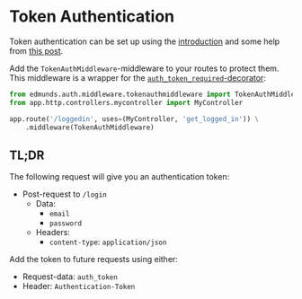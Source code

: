 
# Token Authentication

Token authentication can be set up using the [introduction](./introduction.md) and
some help from [this post](http://mandarvaze.github.io/2015/01/token-auth-with-flask-security.html).

Add the `TokenAuthMiddleware`-middleware to your routes to protect them. This middleware
is a wrapper for the
[`auth_token_required`-decorator](https://pythonhosted.org/Flask-Security/api.html#flask_security.decorators.auth_token_required):
```python
from edmunds.auth.middleware.tokenauthmiddleware import TokenAuthMiddleware
from app.http.controllers.mycontroller import MyController

app.route('/loggedin', uses=(MyController, 'get_logged_in')) \
    .middleware(TokenAuthMiddleware)
```


## TL;DR

The following request will give you an authentication token:

* Post-request to `/login`
  - Data:
    - `email`
    - `password`
  - Headers:
    - `content-type`: `application/json`

Add the token to future requests using either:

- Request-data: `auth_token`
- Header: `Authentication-Token`
